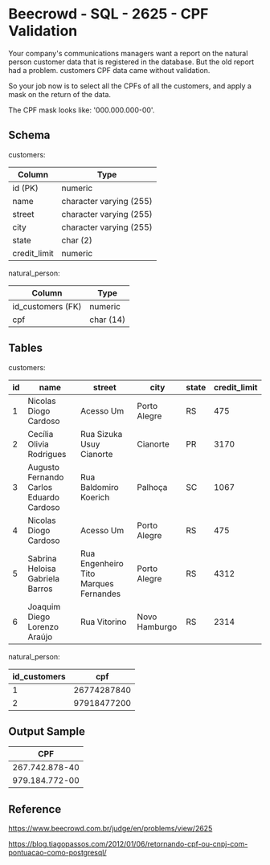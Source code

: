 # Beecrowd - SQL - 2625 - CPF Validation

Your company's communications managers want a report on the natural person customer data that is registered in the database. 
But the old report had a problem. customers CPF data came without validation.

So your job now is to select all the CPFs of all the customers, and apply a mask on the return of the data.

The CPF mask looks like: '000.000.000-00'.

## Schema
customers:

| Column       | Type                    |
|--------------|-------------------------|
| id (PK)      | numeric                 |
| name         | character varying (255) |
| street       | character varying (255) |
| city         | character varying (255) |
| state        | char (2)                |
| credit_limit | numeric                 |


natural_person:

| Column            | Type      |
|-------------------|-----------|
| id_customers (FK) | numeric   |
| cpf               | char (14) |



## Tables
customers:

| id  | name                                    | street                                | city           | state  | credit_limit |
|-----|-----------------------------------------|---------------------------------------|----------------|--------|--------------|
| 1   | Nicolas Diogo Cardoso                   | Acesso Um                             | Porto Alegre   | RS     | 475          |
| 2   | Cecília Olivia Rodrigues                | Rua Sizuka Usuy	Cianorte             | Cianorte       | PR     | 3170         |
| 3   | Augusto Fernando Carlos Eduardo Cardoso | Rua Baldomiro Koerich                 | Palhoça        | SC     | 1067         |
| 4   | Nicolas Diogo Cardoso                   | Acesso Um                             | Porto Alegre   | RS     | 475          |
| 5   | Sabrina Heloisa Gabriela Barros         | Rua Engenheiro Tito Marques Fernandes | Porto Alegre   | RS     | 4312         |
| 6   | Joaquim Diego Lorenzo Araújo            | Rua Vitorino                          | Novo Hamburgo  | RS     | 2314         |



natural_person: 

| id_customers | cpf         |
|--------------|-------------|
| 1            | 26774287840 |
| 2            | 97918477200 |


## Output Sample

| CPF            |
|----------------|
| 267.742.878-40 |
| 979.184.772-00 |


## Reference 

https://www.beecrowd.com.br/judge/en/problems/view/2625

https://blog.tiagopassos.com/2012/01/06/retornando-cpf-ou-cnpj-com-pontuacao-como-postgresql/